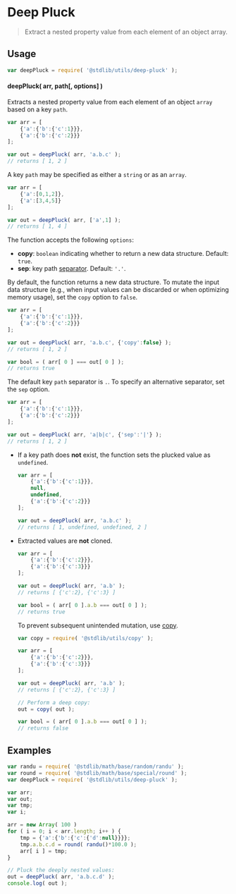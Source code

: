 # Deep Pluck

> Extract a nested property value from each element of an object array.


<section class="intro">

</section>

<!-- /.intro -->


<section class="usage">

## Usage

``` javascript
var deepPluck = require( '@stdlib/utils/deep-pluck' );
```

#### deepPluck( arr, path\[, options\] )

Extracts a nested property value from each element of an object `array` based on a key `path`.

``` javascript
var arr = [
    {'a':{'b':{'c':1}}},
    {'a':{'b':{'c':2}}}
];

var out = deepPluck( arr, 'a.b.c' );
// returns [ 1, 2 ]
```

A key `path` may be specified as either a `string` or as an `array`.

``` javascript
var arr = [
    {'a':[0,1,2]},
    {'a':[3,4,5]}
];

var out = deepPluck( arr, ['a',1] );
// returns [ 1, 4 ]
```

The function accepts the following `options`:

* __copy__: `boolean` indicating whether to return a new data structure. Default: `true`.
* __sep__: key path [separator][@stdlib/utils/deep-get]. Default: `'.'`.

By default, the function returns a new data structure. To mutate the input data structure (e.g., when input values can be discarded or when optimizing memory usage), set the `copy` option to `false`.

``` javascript
var arr = [
    {'a':{'b':{'c':1}}},
    {'a':{'b':{'c':2}}}
];

var out = deepPluck( arr, 'a.b.c', {'copy':false} );
// returns [ 1, 2 ]

var bool = ( arr[ 0 ] === out[ 0 ] );
// returns true
```

The default key `path` separator is `.`. To specify an alternative separator, set the `sep` option.

``` javascript
var arr = [
    {'a':{'b':{'c':1}}},
    {'a':{'b':{'c':2}}}
];

var out = deepPluck( arr, 'a|b|c', {'sep':'|'} );
// returns [ 1, 2 ]
```

</section>

<!-- /.usage -->


<section class="notes">

* If a key path does __not__ exist, the function sets the plucked value as `undefined`.
    
  ``` javascript
  var arr = [
      {'a':{'b':{'c':1}}},
      null,
      undefined,
      {'a':{'b':{'c':2}}}
  ];

  var out = deepPluck( arr, 'a.b.c' );
  // returns [ 1, undefined, undefined, 2 ]
  ```

* Extracted values are __not__ cloned.

  ``` javascript
  var arr = [
      {'a':{'b':{'c':2}}},
      {'a':{'b':{'c':3}}}
  ];

  var out = deepPluck( arr, 'a.b' );
  // returns [ {'c':2}, {'c':3} ]

  var bool = ( arr[ 0 ].a.b === out[ 0 ] );
  // returns true
  ``` 

  To prevent subsequent unintended mutation, use [copy][@stdlib/utils/copy].

  ``` javascript
  var copy = require( '@stdlib/utils/copy' );

  var arr = [
      {'a':{'b':{'c':2}}},
      {'a':{'b':{'c':3}}}
  ];

  var out = deepPluck( arr, 'a.b' );
  // returns [ {'c':2}, {'c':3} ]

  // Perform a deep copy:
  out = copy( out );

  var bool = ( arr[ 0 ].a.b === out[ 0 ] );
  // returns false
  ```

</section>

<!-- /.notes -->


<section class="examples">

## Examples

``` javascript
var randu = require( '@stdlib/math/base/random/randu' );
var round = require( '@stdlib/math/base/special/round' );
var deepPluck = require( '@stdlib/utils/deep-pluck' );

var arr;
var out;
var tmp;
var i;

arr = new Array( 100 )
for ( i = 0; i < arr.length; i++ ) {
    tmp = {'a':{'b':{'c':{'d':null}}}};
    tmp.a.b.c.d = round( randu()*100.0 );
    arr[ i ] = tmp;
}

// Pluck the deeply nested values:
out = deepPluck( arr, 'a.b.c.d' );
console.log( out );
```

</section>

<!-- /.examples -->


<section class="links">

<!-- FIXME: change link to stdlib modules -->

[@stdlib/utils/deep-get]: https://github.com/stdlib-js/stdlib
[@stdlib/utils/copy]: https://github.com/stdlib-js/stdlib

</section>

<!-- /.links -->
